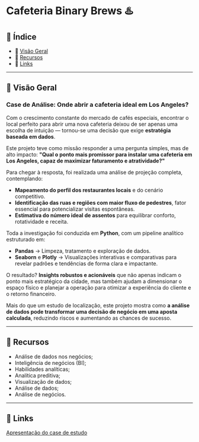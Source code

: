 # Cafeteria Binary Brews ♨️

## 📑 Índice

- 🔭 [Visão Geral](#visao-geral)
- 🔧 [Recursos](#recursos)
- 🔗 [Links](#links)

---

<a id='visao-geral'></a>
## 🔭 Visão Geral

### Case de Análise: Onde abrir a cafeteria ideal em Los Angeles?

Com o crescimento constante do mercado de cafés especiais, encontrar o local perfeito para abrir uma nova cafeteria deixou de ser apenas uma escolha de intuição — tornou-se uma decisão que exige **estratégia baseada em dados**.

Este projeto teve como missão responder a uma pergunta simples, mas de alto impacto:
**"Qual o ponto mais promissor para instalar uma cafeteria em Los Angeles, capaz de maximizar faturamento e atratividade?"**

Para chegar à resposta, foi realizada uma análise de projeção completa, contemplando:

- **Mapeamento do perfil dos restaurantes locais** e do cenário competitivo.
- **Identificação das ruas e regiões com maior fluxo de pedestres**, fator essencial para potencializar visitas espontâneas.
- **Estimativa do número ideal de assentos** para equilibrar conforto, rotatividade e receita.

Toda a investigação foi conduzida em **Python**, com um pipeline analítico estruturado em:

- **Pandas** → Limpeza, tratamento e exploração de dados.
- **Seaborn** e **Plotly** → Visualizações interativas e comparativas para revelar padrões e tendências de forma clara e impactante.

O resultado? **Insights robustos e acionáveis** que não apenas indicam o ponto mais estratégico da cidade, mas também ajudam a dimensionar o espaço físico e planejar a operação para otimizar a experiência do cliente e o retorno financeiro.

Mais do que um estudo de localização, este projeto mostra como **a análise de dados pode transformar uma decisão de negócio em uma aposta calculada**, reduzindo riscos e aumentando as chances de sucesso.

---

<a id='recursos'></a>
## 🔧 Recursos

- Análise de dados nos negócios;
- Inteligência de negócios (BI);
- Habilidades analíticas;
- Analítica preditiva;
- Visualização de dados;
- Análise de dados;
- Análise de negócios.

---

<a id='links'></a>
## 🔗 Links

<a href="https://drive.google.com/file/d/1q5UeDbHJREon1E3YTwx6pS1OdOxXUdwR/view?usp=sharing" target="_blank">Apresentação do case de estudo</a>
